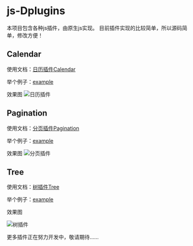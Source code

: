 # js-Dplugins
本项目包含各种js插件，由原生js实现。 目前插件实现的比较简单，所以源码简单，修改方便！

## Calendar ##

使用文档：[日历插件Calendar](https://github.com/dancyli/js-Dplugins/blob/master/doc/calendar.md)

举个例子：[example](https://github.com/dancyli/js-Dplugins/blob/master/examples/calendar.html)

效果图
![日历插件](C:\Users\岳小虎\Desktop\calendar.png)

## Pagination ##

使用文档：[分页插件Pagination](https://github.com/dancyli/js-Dplugins/blob/master/doc/pagination.md)

举个例子：[example](https://github.com/dancyli/js-Dplugins/blob/master/examples/pagination.html)

效果图
![分页插件](C:\Users\岳小虎\Desktop\pagination.png)

## Tree ##

使用文档：[树插件Tree](https://github.com/dancyli/js-Dplugins/blob/master/doc/tree.md)

举个例子：[example](https://github.com/dancyli/js-Dplugins/blob/master/examples/tree.html)

效果图

![树插件](C:\Users\岳小虎\Desktop\tree.png)


更多插件正在努力开发中，敬请期待......